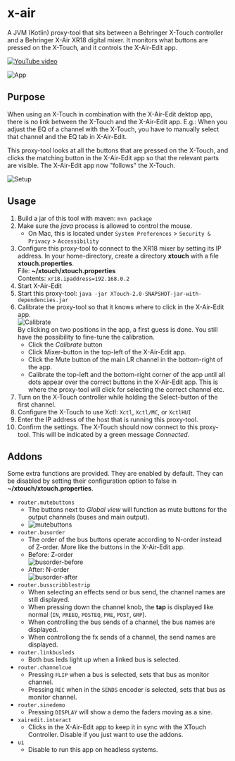 # x-air

A JVM (Kotlin) proxy-tool that sits between a Behringer X-Touch controller and a Behringer X-Air XR18 digital mixer.
It monitors what buttons are pressed on the X-Touch, and it controls the X-Air-Edit app.

[![YouTube video](https://img.youtube.com/vi/0uvDA2rAK6Y/0.jpg)](https://youtu.be/0uvDA2rAK6Y)

![App](docs/app.png)

## Purpose

When using an X-Touch in combination with the X-Air-Edit dektop app,
there is no link between the X-Touch and the X-Air-Edit app.
E.g.: When you adjust the EQ of a channel with the X-Touch,
you have to manually select that channel and the EQ tab in X-Air-Edit.

This proxy-tool looks at all the buttons that are pressed on the X-Touch,
and clicks the matching button in the X-Air-Edit app so that the relevant parts are visible.
The X-Air-Edit app now "follows" the X-Touch.

![Setup](docs/setup.png)

## Usage

1. Build a jar of this tool with maven: `mvn package`
1. Make sure the *java* process is allowed to control the mouse.
    * On Mac, this is located under `System Preferences` > `Security & Privacy` > `Accessibility`
1. Configure this proxy-tool to connect to the XR18 mixer by setting its IP address.
In your home-directory, create a directory **xtouch** with a file **xtouch.properties**.  
File: **~/xtouch/xtouch.properties**  
Contents: `xr18.ipaddress=192.168.0.2`
1. Start X-Air-Edit
1. Start this proxy-tool: `java -jar XTouch-2.0-SNAPSHOT-jar-with-dependencies.jar`
1. Calibrate the proxy-tool so that it knows where to click in the X-Air-Edit app.   
![Calibrate](docs/calibrate.png)    
By clicking on two positions in the app, a first guess is done.
You still have the possibility to fine-tune the calibration.
    * Click the *Calibrate* button
    * Click Mixer-button in the top-left of the X-Air-Edit app.
    * Click the Mute button of the main LR channel in the bottom-right of the app.
    * Calibrate the top-left and the bottom-right corner of the app until all dots appear over the correct buttons in the X-Air-Edit app.
    This is where the proxy-tool will click for selecting the correct channel etc.
1. Turn on the X-Touch controller while holding the Select-button of the first channel.
1. Configure the X-Touch to use Xctl: `Xctl`, `Xctl/MC`, or `XctlHUI`
1. Enter the IP address of the host that is running this proxy-tool.
1. Confirm the settings.
The X-Touch should now connect to this proxy-tool.
This will be indicated by a green message *Connected*.

## Addons

Some extra functions are provided.
They are enabled by default.
They can be disabled by setting their configuration option to false in **~/xtouch/xtouch.properties**.

* `router.mutebuttons`
    * The buttons next to *Global view* will function as mute buttons for the output channels (buses and main output).
    * ![mutebuttons](docs/mutebuttons.png)
* `router.busorder`
    * The order of the bus buttons operate according to N-order instead of Z-order.
    More like the buttons in the X-Air-Edit app.
    * Before: Z-order    
    ![busorder-before](docs/busorder-before.png)
    * After: N-order    
    ![busorder-after](docs/busorder-after.png)
* `router.busscribblestrip`
    * When selecting an effects send or bus send, the channel names are still displayed.
    * When pressing down the channel knob, the **tap** is displayed like normal (`IN`, `PREEQ`, `POSTEQ`, `PRE`, `POST`, `GRP`).
    * When controlling the bus sends of a channel, the bus names are displayed.
    * When controllong the fx sends of a channel, the send names are displayed.
* `router.linkbusleds`
    * Both bus leds light up when a linked bus is selected.
* `router.channelcue`
    * Pressing `FLIP` when a bus is selected, sets that bus as monitor channel.
    * Pressing `REC` when in the `SENDS` encoder is selected, sets that bus as monitor channel.
* `router.sinedemo`
    * Pressing `DISPLAY` will show a demo the faders moving as a sine.
* `xairedit.interact`
    * Clicks in the X-Air-Edit app to keep it in sync with the XTouch Controller.
    Disable if you just want to use the addons.
* `ui`
    * Disable to run this app on headless systems.